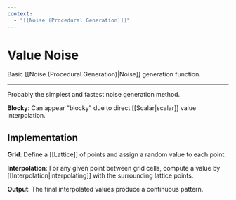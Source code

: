 ```yaml
---
context:
  - "[[Noise (Procedural Generation)]]"
---
```


# Value Noise

Basic [[Noise (Procedural Generation)|Noise]] generation function.

---

Probably the simplest and fastest noise generation method.

**Blocky**: Can appear "blocky" due to direct [[Scalar|scalar]] value interpolation.

## Implementation

**Grid**: Define a [[Lattice]] of points and assign a random value to each point.

**Interpolation**: For any given point between grid cells, compute a value by [[Interpolation|interpolating]] with the surrounding lattice points.

**Output**: The final interpolated values produce a continuous pattern.
